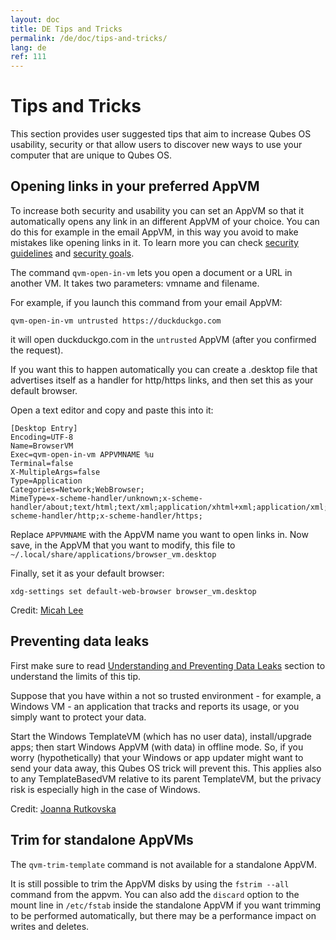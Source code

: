 ```yaml
---
layout: doc
title: DE Tips and Tricks
permalink: /de/doc/tips-and-tricks/
lang: de
ref: 111
---
```


Tips and Tricks
===============
This section provides user suggested tips that aim to increase Qubes OS usability, security or that allow users to discover new ways to use your computer that are unique to Qubes OS.

Opening links in your preferred AppVM
-------------------------------------
To increase both security and usability you can set an AppVM so that it automatically opens any link in an different AppVM of your choice. You can do this for example in the email AppVM, in this way you avoid to make mistakes like opening links in it. To learn more you can check [security guidelines](/doc/security-guidelines/) and [security goals](/security/goals/).

The command `qvm-open-in-vm` lets you open a document or a URL in another VM. It takes two parameters: vmname and filename.

For example, if you launch this command from your email AppVM:

`qvm-open-in-vm untrusted https://duckduckgo.com`

it will open duckduckgo.com in the `untrusted` AppVM (after you confirmed the request).

If you want this to happen automatically you can create a .desktop file that advertises itself as a handler for http/https links, and then set this as your default browser.

Open a text editor and copy and paste this into it:

    [Desktop Entry]
    Encoding=UTF-8
    Name=BrowserVM
    Exec=qvm-open-in-vm APPVMNAME %u
    Terminal=false
    X-MultipleArgs=false
    Type=Application
    Categories=Network;WebBrowser;
    MimeType=x-scheme-handler/unknown;x-scheme-handler/about;text/html;text/xml;application/xhtml+xml;application/xml;application/vnd.mozilla.xul+xml;application/rss+xml;application/rdf+xml;image/gif;image/jpeg;image/png;x-scheme-handler/http;x-scheme-handler/https;

Replace `APPVMNAME` with the AppVM name you want to open links in. Now save, in the AppVM that you want to modify, this file to `~/.local/share/applications/browser_vm.desktop`

Finally, set it as your default browser:

`xdg-settings set default-web-browser browser_vm.desktop`

Credit: [Micah Lee](https://micahflee.com/2016/06/qubes-tip-opening-links-in-your-preferred-appvm/)

Preventing data leaks
---------------------
First make sure to read [Understanding and Preventing Data Leaks](/doc/data-leaks/) section to understand the limits of this tip.

Suppose that you have within a not so trusted environment - for example, a Windows VM - an application that tracks and reports its usage, or you simply want to protect your data.

Start the Windows TemplateVM (which has no user data), install/upgrade apps; then start Windows AppVM (with data) in offline mode. So, if you worry (hypothetically) that your Windows or app updater might want to send your data away, this Qubes OS trick will prevent this.
This applies also to any TemplateBasedVM relative to its parent TemplateVM, but the privacy risk is especially high in the case of Windows.

Credit: [Joanna Rutkovska](https://twitter.com/rootkovska/status/832571372085850112)


Trim for standalone AppVMs
---------------------
The `qvm-trim-template` command is not available for a standalone AppVM.

It is still possible to trim the AppVM disks by using the `fstrim --all` command from the appvm.
You can also add the `discard` option to the mount line in `/etc/fstab` inside the standalone AppVM if you want trimming to be performed automatically, but there may be a performance impact on writes and deletes.
